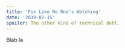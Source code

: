 ```yaml
---
title: 'Fix Like No One’s Watching'
date: '2019-02-15'
spoiler: The other kind of technical debt.
---
```



Blab la